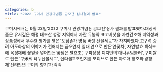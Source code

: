 ```yaml
---
categories: b
title: "2022 구미시 관광기념품 공모전 심사결과 발표"
---
```

구미시에서는 9월 23일‘2022 구미시 관광기념품 공모전’심사 결과를 발표했다.대상작품은 유서깊은 해평 태조산 청정 지역에서 자란 무농약 표고버섯을 자연건조해 지역성과 상품성에서 우수한 평가를 받은“도담손가 명품 버섯 선물세트”가 차지하였다.고구려 승려 아도화상의 이야기가 전해지는 금오연지 일대 연으로 만든‘연꽃차’, 자연발효 백식초에 옥성재배 꽃잎을 넣어만든‘꽃담은 발효초’, 구미상징 디자인의‘대나무텀블러’, 구미쌀로 만든 ‘쿠米씨 비누선물세트’, 신라불교초전지를 모티브로 만든 아로마 향초와 방향제‘신라천년 구미의 향기’가 각각